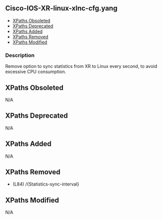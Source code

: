 ## Cisco-IOS-XR-linux-xlnc-cfg.yang

- [XPaths Obsoleted](#xpaths-obsoleted)
- [XPaths Deprecated](#xpaths-deprecated)
- [XPaths Added](#xpaths-added)
- [XPaths Removed](#xpaths-removed)
- [XPaths Modified](#xpaths-modified)

### Description

Remove option to sync statistics from XR to Linux every second, to avoid excessive CPU consumption.

## XPaths Obsoleted

N/A

## XPaths Deprecated

N/A

## XPaths Added

N/A

## XPaths Removed

- (L84)	/{Statistics-sync-interval}

## XPaths Modified

N/A

